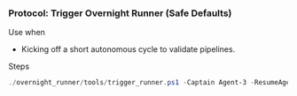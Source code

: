 ### Protocol: Trigger Overnight Runner (Safe Defaults)

Use when
- Kicking off a short autonomous cycle to validate pipelines.

Steps
```powershell
./overnight_runner/tools/trigger_runner.ps1 -Captain Agent-3 -ResumeAgents 'Agent-1,Agent-2,Agent-4' -DurationMin 10 -IntervalSec 300
```





